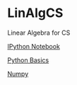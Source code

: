 LinAlgCS
========

Linear Algebra for CS

[IPython Notebook](http://nbviewer.ipython.org/url/raw.github.com/empet/LinAlgCS/master/PythonIPythonN.ipynb)

[Python Basics](http://nbviewer.ipython.org/url/raw.github.com/empet/LinAlgCS/master/Python.ipynb)

[Numpy](http://nbviewer.ipython.org/url/raw.github.com/empet/LinAlgCS/master/Numpy.ipynb)
